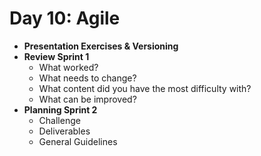 # Day 10: Agile

- **Presentation Exercises &amp; Versioning**
- **Review Sprint 1**
    - What worked?
    - What needs to change?
    - What content did you have the most difficulty with?
    - What can be improved?
- **Planning Sprint 2**
    - Challenge
    - Deliverables
    - General Guidelines